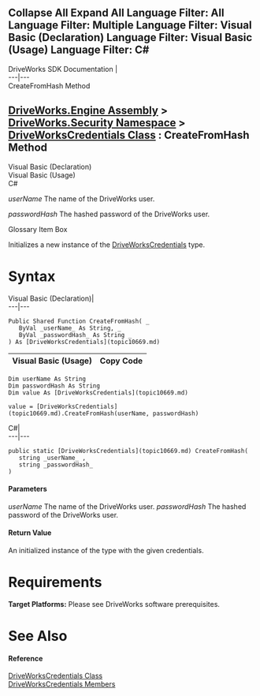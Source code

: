 Collapse All Expand All Language Filter: All  Language Filter: Multiple  Language Filter: Visual Basic (Declaration) Language Filter: Visual Basic (Usage) Language Filter: C#  
---  
DriveWorks SDK Documentation  |   
---|---  
CreateFromHash Method   
  
[DriveWorks.Engine Assembly](topic2156.md) > [DriveWorks.Security Namespace](topic10574.md) > [DriveWorksCredentials Class](topic10669.md) : CreateFromHash Method  
---  
  
Visual Basic (Declaration)    
Visual Basic (Usage)    
C# 

_userName_
    The name of the DriveWorks user.

_passwordHash_
    The hashed password of the DriveWorks user.

Glossary Item Box

Initializes a new instance of the [DriveWorksCredentials](topic10669.md) type. 

# Syntax

Visual Basic (Declaration)|   
---|---  
      
    
    Public Shared Function CreateFromHash( _
       ByVal _userName_ As String, _
       ByVal _passwordHash_ As String _
    ) As [DriveWorksCredentials](topic10669.md)  
  
Visual Basic (Usage)| Copy Code  
---|---  
      
    
    Dim userName As String
    Dim passwordHash As String
    Dim value As [DriveWorksCredentials](topic10669.md)
     
    value = [DriveWorksCredentials](topic10669.md).CreateFromHash(userName, passwordHash)  
  
C#|   
---|---  
      
    
    public static [DriveWorksCredentials](topic10669.md) CreateFromHash( 
       string _userName_ ,
       string _passwordHash_
    )  
  
#### Parameters

 _userName_
    The name of the DriveWorks user.
_passwordHash_
    The hashed password of the DriveWorks user.

#### Return Value

An initialized instance of the type with the given credentials.

# Requirements

**Target Platforms:** Please see DriveWorks software prerequisites.

# See Also

#### Reference

[DriveWorksCredentials Class](topic10669.md)   
[DriveWorksCredentials Members](topic10670.md)


